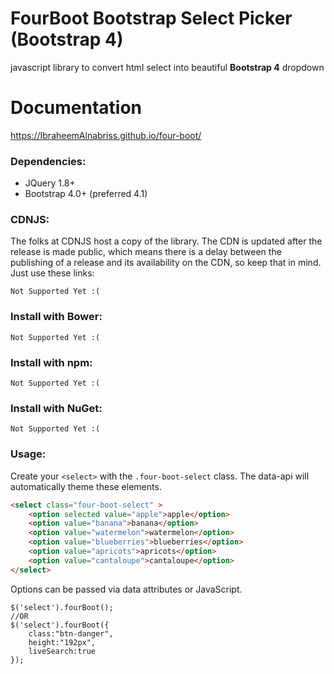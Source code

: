 **FourBoot Bootstrap Select Picker (Bootstrap 4)**
==========

javascript library to convert html select into beautiful **Bootstrap 4** dropdown


**Documentation**
=================
https://IbraheemAlnabriss.github.io/four-boot/


### Dependencies:

* JQuery 1.8+
* Bootstrap 4.0+ (preferred 4.1)

### CDNJS:
The folks at CDNJS host a copy of the library. The CDN is updated after the release is made public, which means there is a delay between the publishing of a release and its availability on the CDN, so keep that in mind. Just use these links:

```
Not Supported Yet :(
```

### Install with Bower:
```
Not Supported Yet :(
```

### Install with npm:
```
Not Supported Yet :(
```

### Install with NuGet:
```
Not Supported Yet :(
```

### Usage:
Create your ```<select>``` with the ```.four-boot-select``` class. The data-api will automatically theme these elements.

```html
<select class="four-boot-select" >
	<option selected value="apple">apple</option>
	<option value="banana">banana</option>
	<option value="watermelon">watermelon</option>
	<option value="blueberries">blueberries</option>
	<option value="apricots">apricots</option>
	<option value="cantaloupe">cantaloupe</option>
</select>
```
Options can be passed via data attributes or JavaScript.

```
$('select').fourBoot();
//OR
$('select').fourBoot({
	class:"btn-danger",
	height:"192px",
	liveSearch:true
});

```
